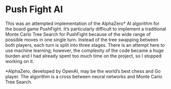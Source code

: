 # Push Fight AI

This was an attempted implementation of the AlphaZero* AI algorithm for the board game PushFight. It’s particularly difficult to implement a traditional Monte Carlo Tree Search for PushFight because of the wide range of possible moves in one single turn. Instead of the tree swapping between both players, each turn is split into three stages. There is an attempt here to use machine learning; however, the complexity of the code became a huge burden and I had already spent too much time on the project, so I stopped working on it.

*AlphaZero, developed by OpenAI, may be the world’s best chess and Go player. The algorithm is a cross between neural networks and Monte Carlo Tree Search. 
